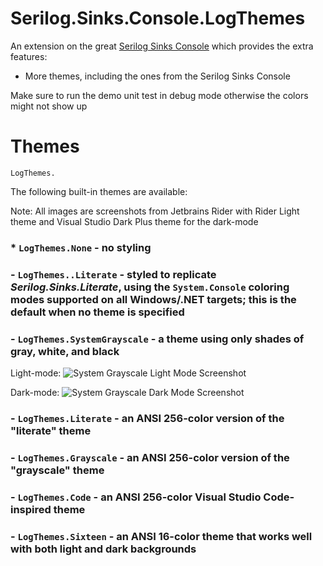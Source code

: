 # Serilog.Sinks.Console.LogThemes

An extension on the great [Serilog Sinks Console](https://github.com/serilog/serilog-sinks-console) which provides the extra features:

 - More themes, including the ones from the Serilog Sinks Console

Make sure to run the demo unit test in debug mode otherwise the colors might not show up



# Themes

`LogThemes.`


The following built-in themes are available:

Note: All images are screenshots from Jetbrains Rider with Rider Light theme and Visual Studio Dark Plus theme for the dark-mode
### * `LogThemes.None` - no styling

###  - `LogThemes..Literate` - styled to replicate _Serilog.Sinks.Literate_, using the `System.Console` coloring modes supported on all Windows/.NET targets; **this is the default when no theme is specified**

###  - `LogThemes.SystemGrayscale` - a theme using only shades of gray, white, and black
Light-mode:
![](https://raw.githubusercontent.com/JasonLandbridge/Serilog.Sinks.Console.LogThemes/Assets/Screenshots/SystemGrayscale-light-mode.png "System Grayscale Light Mode Screenshot")

Dark-mode:
![](https://raw.githubusercontent.com/JasonLandbridge/Serilog.Sinks.Console.LogThemes/Assets/Screenshots/SystemGrayscale-dark-mode.png "System Grayscale Dark Mode Screenshot")

###  - `LogThemes.Literate` - an ANSI 256-color version of the "literate" theme
###  - `LogThemes.Grayscale` - an ANSI 256-color version of the "grayscale" theme
###  - `LogThemes.Code` - an ANSI 256-color Visual Studio Code-inspired theme
###  - `LogThemes.Sixteen` - an ANSI 16-color theme that works well with both light and dark backgrounds
